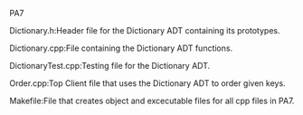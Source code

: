 PA7

Dictionary.h:Header file for the Dictionary ADT containing its prototypes.

Dictionary.cpp:File containing the Dictionary ADT functions.

DictionaryTest.cpp:Testing file for the Dictionary ADT.

Order.cpp:Top Client file that uses the Dictionary ADT to order given keys.

Makefile:File that creates object and excecutable files for all cpp files in PA7.
